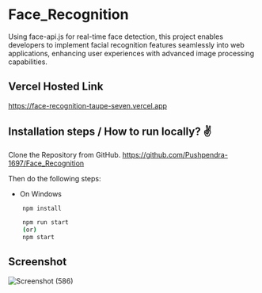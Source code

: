 # Face_Recognition
Using face-api.js for real-time face detection, this project enables developers to implement facial recognition features seamlessly into web applications, enhancing user experiences with advanced image processing capabilities.

## Vercel Hosted Link
https://face-recognition-taupe-seven.vercel.app

## Installation steps / How to run locally? ✌️

Clone the Repository from GitHub.
https://github.com/Pushpendra-1697/Face_Recognition

Then do the following steps:

- On Windows

```bash
    npm install
```

```bash
    npm run start
    (or)
    npm start
```

## Screenshot
![Screenshot (586)](https://github.com/Pushpendra-1697/Face_Recognition/assets/104748364/eefc3089-7cb0-4494-9473-c38401746d75)
